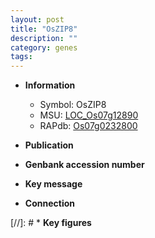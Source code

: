 ```yaml
---
layout: post
title: "OsZIP8"
description: ""
category: genes
tags: 
---
```


* **Information**  
    + Symbol: OsZIP8  
    + MSU: [LOC_Os07g12890](http://rice.uga.edu/cgi-bin/ORF_infopage.cgi?orf=LOC_Os07g12890)  
    + RAPdb: [Os07g0232800](http://rapdb.dna.affrc.go.jp/viewer/gbrowse_details/irgsp1?name=Os07g0232800)  

* **Publication**  

* **Genbank accession number**  

* **Key message**  

* **Connection**  

[//]: # * **Key figures**  


